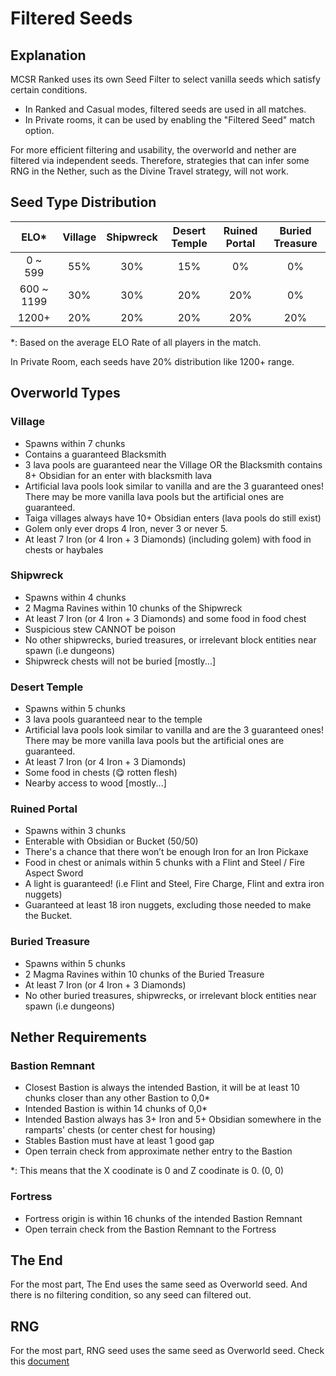 # Filtered Seeds

## Explanation
MCSR Ranked uses its own Seed Filter to select vanilla seeds which satisfy certain conditions.
- In Ranked and Casual modes, filtered seeds are used in all matches.
- In Private rooms, it can be used by enabling the "Filtered Seed" match option.

For more efficient filtering and usability, the overworld and nether are filtered via independent seeds. Therefore, strategies that can infer some RNG in the Nether, such as the Divine Travel strategy, will not work.

## Seed Type Distribution
| ELO*       | Village | Shipwreck | Desert Temple | Ruined Portal | Buried Treasure |
| :--------: | :-----: | :-------: | :-----------: | :-----------: | :-------------: |
| 0 ~ 599    | 55% | 30% | 15% |  0% |  0% |
| 600 ~ 1199 | 30% | 30% | 20% | 20% |  0% |
| 1200+      | 20% | 20% | 20% | 20% | 20% |

*: Based on the average ELO Rate of all players in the match.

In Private Room, each seeds have 20% distribution like 1200+ range.

## Overworld Types

### Village
- Spawns within 7 chunks
- Contains a guaranteed Blacksmith
- 3 lava pools are guaranteed near the Village OR the Blacksmith contains 8+ Obsidian for an enter with blacksmith lava
- Artificial lava pools look similar to vanilla and are the 3 guaranteed ones! There may be more vanilla lava pools but the artificial ones are guaranteed.
- Taiga villages always have 10+ Obsidian enters (lava pools do still exist)
- Golem only ever drops 4 Iron, never 3 or never 5.
- At least 7 Iron (or 4 Iron + 3 Diamonds) (including golem) with food in chests or haybales

### Shipwreck
- Spawns within 4 chunks
- 2 Magma Ravines within 10 chunks of the Shipwreck
- At least 7 Iron (or 4 Iron + 3 Diamonds) and some food in food chest
- Suspicious stew CANNOT be poison
- No other shipwrecks, buried treasures, or irrelevant block entities near spawn (i.e dungeons)
- Shipwreck chests will not be buried [mostly...]

### Desert Temple
- Spawns within 5 chunks
- 3 lava pools guaranteed near to the temple
- Artificial lava pools look similar to vanilla and are the 3 guaranteed ones! There may be more vanilla lava pools but the artificial ones are guaranteed.
- At least 7 Iron (or 4 Iron + 3 Diamonds)
- Some food in chests (😋 rotten flesh)
- Nearby access to wood [mostly...]

### Ruined Portal
- Spawns within 3 chunks
- Enterable with Obsidian or Bucket (50/50)
- There's a chance that there won’t be enough Iron for an Iron Pickaxe
- Food in chest or animals within 5 chunks with a Flint and Steel / Fire Aspect Sword
- A light is guaranteed! (i.e Flint and Steel, Fire Charge, Flint and extra iron nuggets)
- Guaranteed at least 18 iron nuggets, excluding those needed to make the Bucket.

### Buried Treasure
- Spawns within 5 chunks
- 2 Magma Ravines within 10 chunks of the Buried Treasure
- At least 7 Iron (or 4 Iron + 3 Diamonds)
- No other buried treasures, shipwrecks, or irrelevant block entities near spawn (i.e dungeons)

## Nether Requirements

### Bastion Remnant
- Closest Bastion is always the intended Bastion, it will be at least 10 chunks closer than any other Bastion to 0,0*
- Intended Bastion is within 14 chunks of 0,0*
- Intended Bastion always has 3+ Iron and 5+ Obsidian somewhere in the ramparts' chests (or center chest for housing)
- Stables Bastion must have at least 1 good gap
- Open terrain check from approximate nether entry to the Bastion

*: This means that the X coodinate is 0 and Z coodinate is 0. (0, 0)

### Fortress
- Fortress origin is within 16 chunks of the intended Bastion Remnant
- Open terrain check from the Bastion Remnant to the Fortress

## The End
For the most part, The End uses the same seed as Overworld seed. And there is no filtering condition, so any seed can filtered out.

## RNG
For the most part, RNG seed uses the same seed as Overworld seed. Check this [document](./rng)
